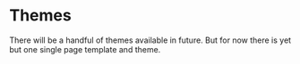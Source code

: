 # Themes

There will be a handful of themes available in future. But for now there is yet but one single page template and theme.
